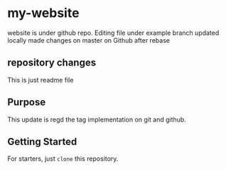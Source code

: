 # my-website

website is under github repo.
Editing file under example branch
updated locally
made changes on master on Github after rebase


## repository changes
This is just readme file


## Purpose

This update is regd the tag implementation on git and github.

## Getting Started

For starters, just `clone` this repository.
